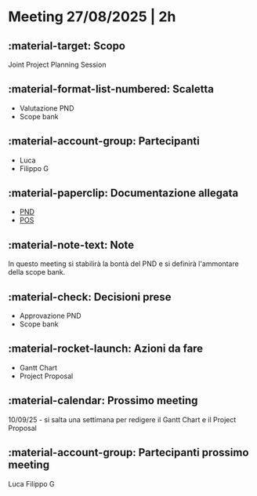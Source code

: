 # Meeting 27/08/2025 | 2h

## :material-target: **Scopo**

Joint Project Planning Session

## :material-format-list-numbered: **Scaletta**

- Valutazione PND
- Scope bank

## :material-account-group: **Partecipanti**

- Luca
- Filippo G

## :material-paperclip: **Documentazione allegata**

- [PND](../planning/PND.md)
- [POS](../scoping/POS.md)

## :material-note-text: **Note**

In questo meeting si stabilirà la bontà del PND e si definirà l'ammontare della scope bank.

## :material-check: **Decisioni prese**

- Approvazione PND
- Scope bank

## :material-rocket-launch: **Azioni da fare**

- Gantt Chart
- Project Proposal

## :material-calendar: **Prossimo meeting**

10/09/25 - si salta una settimana per redigere il Gantt Chart e il Project Proposal

## :material-account-group: **Partecipanti prossimo meeting**

Luca
Filippo G
